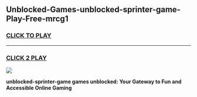 
## Unblocked-Games-unblocked-sprinter-game-Play-Free-mrcg1
<h3>
<a href="https://premium76.site?title=unblocked-sprinter-game&ref=23A">CLICK TO PLAY</a></h3>
<hr>

<h3>
<a href="https://premium76.site?title=unblocked-sprinter-game&ref=23A">CLICK 2 PLAY</a>
  
</h3>

<a href="https://premium76.site?title=unblocked-sprinter-game&ref=23A"><img src="https://clearcache.store/games.png"></a>


**unblocked-sprinter-game games unblocked: Your Gateway to Fun and Accessible Online Gaming**
